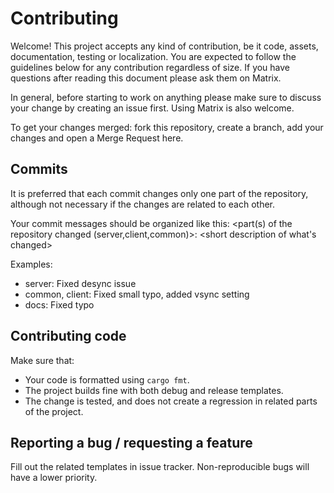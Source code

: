 # Contributing

Welcome! This project accepts any kind of contribution, be it code, assets,
documentation, testing or localization. You are expected to follow the guidelines below
for any contribution regardless of size. If you have questions after reading this
document please ask them on Matrix.

In general, before starting to work on anything please make sure to discuss your
change by creating an issue first. Using Matrix is also welcome.

To get your changes merged: fork this repository, create a branch, add your changes and open a
Merge Request here.

## Commits

It is preferred that each commit changes only one part of the repository, although not necessary
if the changes are related to each other.

Your commit messages should be organized like this:
<part(s) of the repository changed (server,client,common)>: <short description of what's changed>

Examples:
- server: Fixed desync issue
- common, client: Fixed small typo, added vsync setting
- docs: Fixed typo

## Contributing code

Make sure that:
- Your code is formatted using `cargo fmt`.
- The project builds fine with both debug and release templates.
- The change is tested, and does not create a regression in related parts of the
project.

## Reporting a bug / requesting a feature

Fill out the related templates in issue tracker. Non-reproducible bugs will have a lower
priority.
